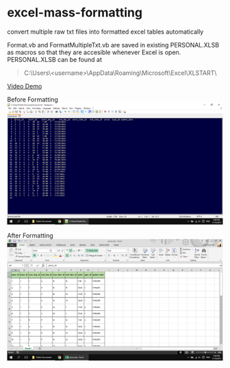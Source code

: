 # excel-mass-formatting
convert multiple raw txt files into formatted excel tables automatically

Format.vb and FormatMultipleTxt.vb are saved in existing PERSONAL.XLSB as macros so that they are accesible whenever Excel is open. PERSONAL.XLSB can be found at 

>C:\Users\\\<username>\AppData\Roaming\Microsoft\Excel\XLSTART\

[Video Demo](https://youtu.be/8OS0ixUJ1aI)

Before Formatting
![alt text](https://github.com/chinchon/excel-mass-formatting/blob/master/before.png "Before Formatting")

After Formatting
![alt text](https://github.com/chinchon/excel-mass-formatting/blob/master/after.png "After Formatting")
